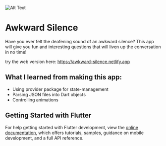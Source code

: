 ![Alt Text](https://media.giphy.com/media/v1.Y2lkPTc5MGI3NjExYWU5ZTQ3ZDc3ZWMxMGY5ODYyNDA0NTY2MWJhNWYwMzYzYjQ4NDdkNCZjdD1n/DZKZinllGF1Le4sMRc/giphy.gif)
# Awkward Silence
Have you ever felt the deafening sound of an awkward silence?
This app will give you fun and interesting questions that will liven up the conversation in no time!

try the web version here: https://awkward-silence.netlify.app

## What I learned from making this app:
- Using provider package for state-management
- Parsing JSON files into Dart objects
- Controlling animations


## Getting Started with Flutter

For help getting started with Flutter development, view the
[online documentation](https://docs.flutter.dev/), which offers tutorials,
samples, guidance on mobile development, and a full API reference.
